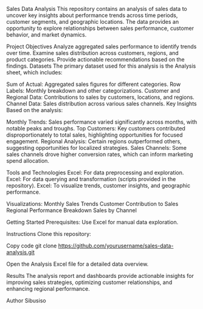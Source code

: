 Sales Data Analysis
This repository contains an analysis of sales data to uncover key insights about performance trends across time periods, customer segments, and geographic locations. The data provides an opportunity to explore relationships between sales performance, customer behavior, and market dynamics.

Project Objectives
Analyze aggregated sales performance to identify trends over time.
Examine sales distribution across customers, regions, and product categories.
Provide actionable recommendations based on the findings.
Datasets
The primary dataset used for this analysis is the Analysis sheet, which includes:

Sum of Actual: Aggregated sales figures for different categories.
Row Labels: Monthly breakdown and other categorizations.
Customer and Regional Data: Contributions to sales by customers, locations, and regions.
Channel Data: Sales distribution across various sales channels.
Key Insights
Based on the analysis:

Monthly Trends: Sales performance varied significantly across months, with notable peaks and troughs.
Top Customers: Key customers contributed disproportionately to total sales, highlighting opportunities for focused engagement.
Regional Analysis: Certain regions outperformed others, suggesting opportunities for localized strategies.
Sales Channels: Some sales channels drove higher conversion rates, which can inform marketing spend allocation.

Tools and Technologies
Excel: For data preprocessing and exploration.
Excel: For data querying and transformation (scripts provided in the repository).
Excel: To visualize trends, customer insights, and geographic performance.


Visualizations:
Monthly Sales Trends
Customer Contribution to Sales
Regional Performance Breakdown
Sales by Channel


Getting Started
Prerequisites:
Use Excel for manual data exploration.

Instructions
Clone this repository:

Copy code
git clone https://github.com/yourusername/sales-data-analysis.git


Open the Analysis Excel file for a detailed data overview.

Results
The analysis report and dashboards provide actionable insights for improving sales strategies, optimizing customer relationships, and enhancing regional performance.

Author
Sibusiso
